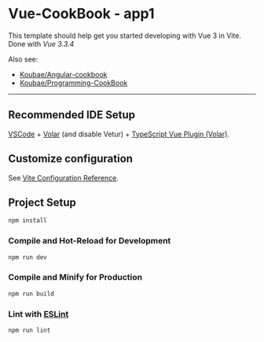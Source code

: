 # Vue-CookBook - app1

This template should help get you started developing with Vue 3 in Vite.
Done with _Vue 3.3.4_


Also see: 

* [Koubae/Angular-cookbook](https://github.com/Koubae/Angular-cookbook)
* [Koubae/Programming-CookBook](https://github.com/Koubae/Programming-CookBook)

----


## Recommended IDE Setup

[VSCode](https://code.visualstudio.com/) + [Volar](https://marketplace.visualstudio.com/items?itemName=Vue.volar) (and disable Vetur) + [TypeScript Vue Plugin (Volar)](https://marketplace.visualstudio.com/items?itemName=Vue.vscode-typescript-vue-plugin).

## Customize configuration

See [Vite Configuration Reference](https://vitejs.dev/config/).

## Project Setup

```sh
npm install
```

### Compile and Hot-Reload for Development

```sh
npm run dev
```

### Compile and Minify for Production

```sh
npm run build
```

### Lint with [ESLint](https://eslint.org/)

```sh
npm run lint
```
